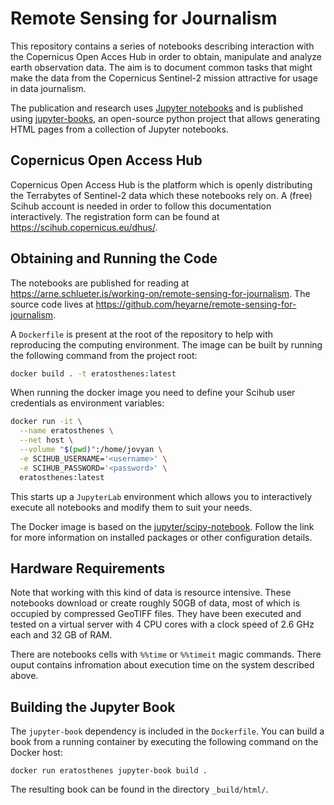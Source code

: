 # Remote Sensing for Journalism

This repository contains a series of notebooks describing interaction with the Copernicus Open Acces Hub in order to obtain, manipulate and analyze earth observation data.
The aim is to document common tasks that might make the data from the Copernicus Sentinel-2 mission attractive for usage in data journalism.

The publication and research uses [Jupyter notebooks](https://jupyter.org) and is published using [jupyter-books](https://jupyter-book.org), an open-source python project that allows generating HTML pages from a collection of Jupyter notebooks.

## Copernicus Open Access Hub

Copernicus Open Access Hub is the platform which is openly distributing the Terrabytes of Sentinel-2 data which these notebooks rely on.
A (free) Scihub account is needed in order to follow this documentation interactively.
The registration form can be found at https://scihub.copernicus.eu/dhus/. 

## Obtaining and Running the Code

The notebooks are published for reading at https://arne.schlueter.is/working-on/remote-sensing-for-journalism.
The source code lives at https://github.com/heyarne/remote-sensing-for-journalism.

A `Dockerfile` is present at the root of the repository to help with reproducing the computing environment.
The image can be built by running the following command from the project root:

``` bash
docker build . -t eratosthenes:latest
```

When running the docker image you need to define your Scihub user credentials as environment variables:

``` bash
docker run -it \
  --name eratosthenes \
  --net host \
  --volume "$(pwd)":/home/jovyan \
  -e SCIHUB_USERNAME='<username>' \
  -e SCIHUB_PASSWORD='<password>' \
  eratosthenes:latest
```

This starts up a `JupyterLab` environment which allows you to interactively execute all notebooks and modify them to suit your needs.

The Docker image is based on the [jupyter/scipy-notebook](https://github.com/jupyter/docker-stacks/tree/master/scipy-notebook).
Follow the link for more information on installed packages or other configuration details.

## Hardware Requirements

Note that working with this kind of data is resource intensive.
These notebooks download or create roughly 50GB of data, most of which is occupied by compressed GeoTIFF files.
They have been executed and tested on a virtual server with 4 CPU cores with a clock speed of 2.6 GHz each and 32 GB of RAM.

There are notebooks cells with `%%time` or `%%timeit` magic commands. There ouput contains infromation about execution time on the system described above.

## Building the Jupyter Book

The `jupyter-book` dependency is included in the `Dockerfile`.
You can build a book from a running container by executing the following command on the Docker host:

```
docker run eratosthenes jupyter-book build .
```

The resulting book can be found in the directory `_build/html/`.
